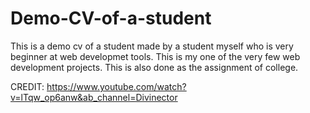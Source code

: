 # Demo-CV-of-a-student
This is a demo cv of a student made by a student myself who is very beginner at web developmet tools. This is my one of the very few web development projects. This is also done as the assignment of college.

CREDIT: https://www.youtube.com/watch?v=lTqw_op6anw&ab_channel=Divinector
